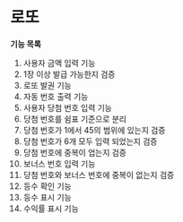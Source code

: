 # 로또


**기능 목록**

1. 사용자 금액 입력 기능
2. 1장 이상 발급 가능한지 검증
3. 로또 발권 기능
4. 자동 번호 출력 기능
5. 사용자 당첨 번호 입력 기능
6. 당첨 번호를 쉼표 기준으로 분리
7. 당첨 번호가 1에서 45의 범위에 있는지 검증
8. 당첨 번호가 6개 모두 입력 되었는지 검증
9. 당첨 번호에 중복이 업는지 검증
10. 보너스 번호 입력 기능
11. 당첨 번호와 보너스 번호에 중복이 없는지 검증
12. 등수 확인 기능
13. 등수 표시 기능
14. 수익률 표시 기능
